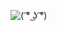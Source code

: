 ![( ͡° ͜ʖ ͡°)](https://user-images.githubusercontent.com/3507758/87841564-31790e00-c874-11ea-96d6-c4e4a84c8cd8.png)
